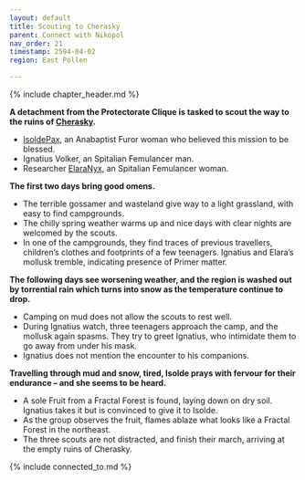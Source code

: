 ```yaml
---
layout: default
title: Scouting to Cherasky
parent: Connect with Nikopol
nav_order: 21
timestamp: 2594-04-02
region: East Pollen

---
```


{% include chapter_header.md %}

**A detachment from the Protectorate Clique is tasked to scout the way to the ruins of [Cherasky](../../locations/Cherasky.md).**

-	[IsoldePax](../../people/ProtectorateClique/IsoldePax.md), an Anabaptist Furor woman who believed this mission to be blessed.
-	Ignatius Volker, an Spitalian Femulancer man.
-	Researcher [ElaraNyx](../../people/ProtectorateClique/ElaraNyx.md), an Spitalian Femulancer woman.

**The first two days bring good omens.**

-	The terrible gossamer and wasteland give way to a light grassland, with easy to find campgrounds.
-	The chilly spring weather warms up and nice days with clear nights are welcomed by the scouts.
-	In one of the campgrounds, they find traces of previous travellers, children’s clothes and footprints of a few teenagers. Ignatius and Elara’s mollusk tremble, indicating presence of Primer matter.

**The following days see worsening weather, and the region is washed out by torrential rain which turns into snow as the temperature continue to drop.**

-	Camping on mud does not allow the scouts to rest well.
-	During Ignatius watch, three teenagers approach the camp, and the mollusk again spasms. They try to greet Ignatius, who intimidate them to go away from under his mask.
-	Ignatius does not mention the encounter to his companions.

**Travelling through mud and snow, tired, Isolde prays with fervour for their endurance – and she seems to be heard.**

-	A sole Fruit from a Fractal Forest is found, laying down on dry soil. Ignatius takes it but is convinced to give it to Isolde.
-	As the group observes the fruit, flames ablaze what looks like a Fractal Forest in the northeast.
-	The three scouts are not distracted, and finish their march, arriving at the empty ruins of Cherasky.

{% include connected_to.md %}
